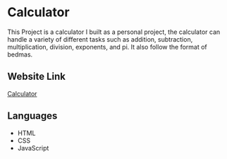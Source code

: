 # Calculator

This Project is a calculator I built as a personal project, the calculator can handle a variety of different tasks such as addition, subtraction, multiplication, division, exponents, and pi. It also follow the format of bedmas.

## Website Link
[Calculator](https://modern-calc.netlify.app/)

## Languages
* HTML
* CSS
* JavaScript
